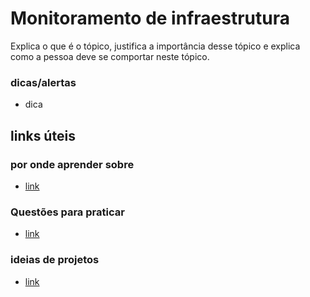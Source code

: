 # Monitoramento de infraestrutura

Explica o que é o tópico, justifica a importância desse tópico e explica como a pessoa deve se comportar neste tópico.

### dicas/alertas
- dica

## links úteis

### por onde aprender sobre
- [link]()

### Questões para praticar
- [link]()

### ideias de projetos
- [link]()
